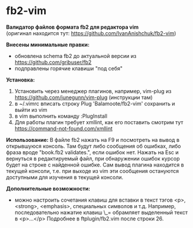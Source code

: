 # fb2-vim
<b>Валидатор файлов формата fb2 для редактора vim</b></br>
(оригинал находится тут: https://github.com/IvanAnishchuk/fb2-vim)

<b>Внесены минимальные правки:</b>
- обновлена schema fb2 до актуальной версии из https://github.com/gribuser/fb2
- подправлены горячие клавиши "под себя"

<b>Установка:</b>
1. Установить через менеджер плагинов, например, vim-plug из https://github.com/junegunn/vim-plug (инструкции там)
2. в ~/.vimrc вписать строку
        Plug 'Balamoote/fb2-vim'
    сохранить и выйти из vim
3. в vim выполнить команду :PlugInstall
4. Для работы плагин требует xmllint, как его поставить смотрим тут https://command-not-found.com/xmllint

<b>Использование:</b>
В файле fb2 нажать на F9 и посмотреть на вывод в открывшуюся консоль. Там будут либо сообщения об ошибках, либо фраза вроде
"book.fb2 validates.", если ошибок нет. Нажать на Esc и вернуться в редактируемый файл, при обнаружении ошибок курсор будет
на строке с найденной ошибке. Сам вывод плагина находится в текущей консоли, т.е. при выходе из vim эти сообщения остануются
доступными для изучения в текущей консоли.

<b>Дополнительные возможности:</b>
- можно настроить сочетания клавиш для вставки в текст тэгов \<p\>, \<strong\>, \<emphasis\>, специальных символов и т.д.
  Например, последовательно нажатие клавиш \\_= обрамляет выделенный текст в \<p\>...\<\/p\>
Подробнее в ftplugin/fb2.vim после строки 26.


